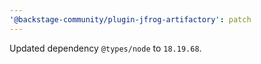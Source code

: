 ```yaml
---
'@backstage-community/plugin-jfrog-artifactory': patch
---
```


Updated dependency `@types/node` to `18.19.68`.
